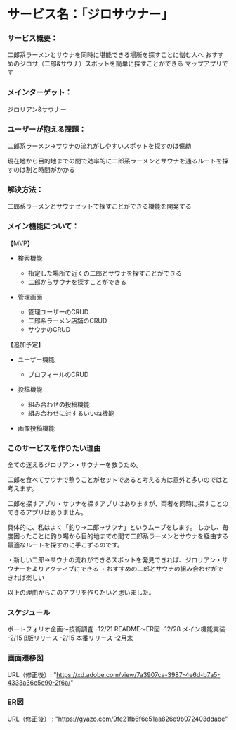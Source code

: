 # サービス名：「ジロサウナー」

### サービス概要：

二郎系ラーメンとサウナを同時に堪能できる場所を探すことに悩む人へ
おすすめのジロサ（二郎&サウナ）スポットを簡単に探すことができる
マップアプリです

### メインターゲット：

ジロリアン&サウナー

### ユーザーが抱える課題：

二郎系ラーメン→サウナの流れがしやすいスポットを探すのは億劫

現在地から目的地までの間で効率的に二郎系ラーメンとサウナを通るルートを探すのは割と時間がかかる

### 解決方法：

二郎系ラーメンとサウナセットで探すことができる機能を開発する

### メイン機能について：
【MVP】

- 検索機能
  - 指定した場所で近くの二郎とサウナを探すことができる
  - 二郎からサウナを探すことができる

- 管理画面
  - 管理ユーザーのCRUD
  - 二郎系ラーメン店舗のCRUD
  - サウナのCRUD

【追加予定】
- ユーザー機能
  - プロフィールのCRUD

- 投稿機能
  - 組み合わせの投稿機能
  - 組み合わせに対するいいね機能

- 画像投稿機能


### このサービスを作りたい理由

全ての迷えるジロリアン・サウナーを救うため。

二郎を食べてサウナで整うことがセットであると考える方は意外と多いのではと考えます。

二郎を探すアプリ・サウナを探すアプリはありますが、両者を同時に探すことのできるアプリはありません。

具体的に、私はよく「釣り→二郎→サウナ」というムーブをします。
しかし、毎度困ったことに釣り場から目的地までの間で二郎系ラーメンとサウナを経由する最適なルートを探すのに手こずるのです。

・新しい二郎→サウナの流れができるスポットを発見できれば、ジロリアン・サウナーをよりアクティブにできる
・おすすめの二郎とサウナの組み合わせができれば楽しい

以上の理由からこのアプリを作りたいと思いました。

### スケジュール
ポートフォリオ企画〜技術調査 -12/21
README〜ER図 -12/28
メイン機能実装 -2/15
β版リリース -2/15
本番リリース -2月末

### 画面遷移図
URL（修正後）: "https://xd.adobe.com/view/7a3907ca-3987-4e6d-b7a5-4333a36e5e90-2f6a/"

### ER図
URL（修正後） : "https://gyazo.com/9fe21fb6f6e51aa826e9b072403ddabe"
